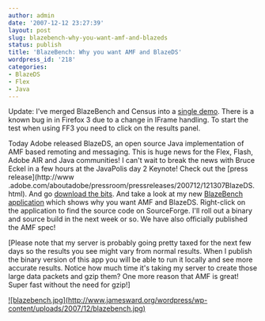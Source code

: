 ```yaml
---
author: admin
date: '2007-12-12 23:27:39'
layout: post
slug: blazebench-why-you-want-amf-and-blazeds
status: publish
title: 'BlazeBench: Why you want AMF and BlazeDS'
wordpress_id: '218'
categories:
- BlazeDS
- Flex
- Java
---
```


Update: I've merged BlazeBench and Census into a [single demo](/census). There
is a known bug in in Firefox 3 due to a change in IFrame handling. To start
the test when using FF3 you need to click on the results panel.

Today Adobe released BlazeDS, an open source Java implementation of AMF based
remoting and messaging. This is huge news for the Flex, Flash, Adobe AIR and
Java communities! I can't wait to break the news with Bruce Eckel in a few
hours at the JavaPolis day 2 Keynote! Check out the [press release](http://www
.adobe.com/aboutadobe/pressroom/pressreleases/200712/121307BlazeDS.html). And
go [download the bits](http://labs.adobe.com/technologies/blazeds/). And take
a look at my new [BlazeBench application](/blazebench/) which shows why you
want AMF and BlazeDS. Right-click on the application to find the source code
on SourceForge. I'll roll out a binary and source build in the next week or
so. We have also officially published the AMF spec!

[Please note that my server is probably going pretty taxed for the next few
days so the results you see might vary from normal results. When I publish the
binary version of this app you will be able to run it locally and see more
accurate results. Notice how much time it's taking my server to create those
large data packets and gzip them? One more reason that AMF is great! Super
fast without the need for gzip!]

[![blazebench.jpg](http://www.jamesward.org/wordpress/wp-
content/uploads/2007/12/blazebench.jpg)](/blazebench/)


